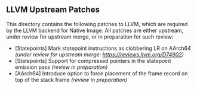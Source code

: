 LLVM Upstream Patches
---------------------

This directory contains the following patches to LLVM,
which are required by the LLVM backend for Native Image.
All patches are either upstream, under review for upstream merge,
or in preparation for such review:

* [Statepoints] Mark statepoint instructions as clobbering LR on AArch64 _(under review for upstream merge: https://reviews.llvm.org/D74902)_
* [Statepoints] Support for compressed pointers
 in the statepoint emission pass _(review in preparation)_
* [AArch64] Introduce option to force placement of the frame record on top of the stack frame _(review in preparation)_
